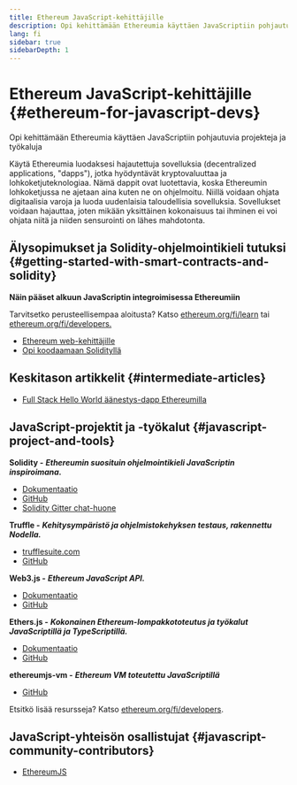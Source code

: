 ```yaml
---
title: Ethereum JavaScript-kehittäjille
description: Opi kehittämään Ethereumia käyttäen JavaScriptiin pohjautuvia projekteja ja työkaluja
lang: fi
sidebar: true
sidebarDepth: 1
---
```


# Ethereum JavaScript-kehittäjille {#ethereum-for-javascript-devs}

<div class="featured">Opi kehittämään Ethereumia käyttäen JavaScriptiin pohjautuvia projekteja ja työkaluja</div>

Käytä Ethereumia luodaksesi hajautettuja sovelluksia (decentralized applications, "dapps"), jotka hyödyntävät kryptovaluuttaa ja lohkoketjuteknologiaa. Nämä dappit ovat luotettavia, koska Ethereumin lohkoketjussa ne ajetaan aina kuten ne on ohjelmoitu. Niillä voidaan ohjata digitaalisia varoja ja luoda uudenlaisia taloudellisia sovelluksia. Sovellukset voidaan hajauttaa, joten mikään yksittäinen kokonaisuus tai ihminen ei voi ohjata niitä ja niiden sensurointi on lähes mahdotonta.

## Älysopimukset ja Solidity-ohjelmointikieli tutuksi {#getting-started-with-smart-contracts-and-solidity}

**Näin pääset alkuun JavaScriptin integroimisessa Ethereumiin**

Tarvitsetko perusteellisempaa aloitusta? Katso [ethereum.org/fi/learn](/learn/) tai [ethereum.org/fi/developers.](/developers/)

- [Ethereum web-kehittäjille](https://medium.com/@mvmurthy/ethereum-for-web-developers-890be23d1d0c)
- [Opi koodaamaan Solidityllä](https://cryptozombies.io/)

## Keskitason artikkelit {#intermediate-articles}

- [Full Stack Hello World äänestys-dapp Ethereumilla](https://medium.com/@mvmurthy/full-stack-hello-world-voting-ethereum-dapp-tutorial-part-1-40d2d0d807c2)

## JavaScript-projektit ja -työkalut {#javascript-project-and-tools}

**Solidity -** **_Ethereumin suosituin ohjelmointikieli JavaScriptin inspiroimana._**

- [Dokumentaatio](https://solidity.readthedocs.io)
- [GitHub](https://github.com/ethereum/solidity/)
- [Solidity Gitter chat-huone](https://gitter.im/ethereum/solidity/)

**Truffle -** **_Kehitysympäristö ja ohjelmistokehyksen testaus, rakennettu Nodella._**

- [trufflesuite.com](https://www.trufflesuite.com/)
- [GitHub](https://github.com/trufflesuite/truffle)

**Web3.js -** **_Ethereum JavaScript API._**

- [Dokumentaatio](https://web3js.readthedocs.io/en/1.0/)
- [GitHub](https://github.com/ethereum/web3.js/)

**Ethers.js -** **_Kokonainen Ethereum-lompakkototeutus ja työkalut JavaScriptillä ja TypeScriptillä._**

- [Dokumentaatio](https://docs.ethers.io/)
- [GitHub](https://github.com/ethers-io/ethers.js/)

**ethereumjs-vm -** **_Ethereum VM toteutettu JavaScriptillä_**

- [GitHub](https://github.com/ethereumjs/ethereumjs-vm)

Etsitkö lisää resursseja? Katso [ethereum.org/fi/developers](/developers/).

## JavaScript-yhteisön osallistujat {#javascript-community-contributors}

- [EthereumJS](https://ethereumjs.github.io)
